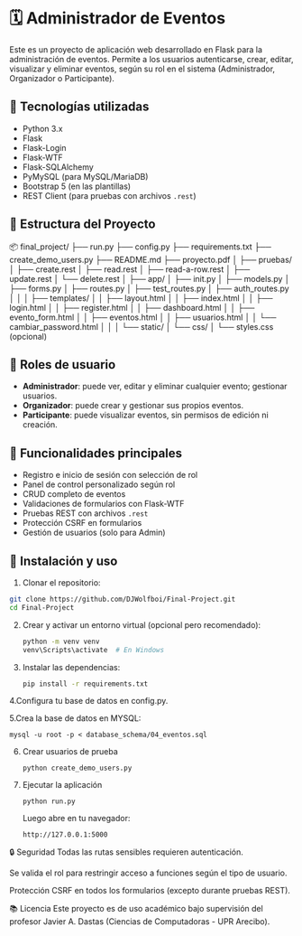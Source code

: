 # 🗓️ Administrador de Eventos

Este es un proyecto de aplicación web desarrollado en Flask para la administración de eventos. Permite a los usuarios autenticarse, crear, editar, visualizar y eliminar eventos, según su rol en el sistema (Administrador, Organizador o Participante).

## 🚀 Tecnologías utilizadas

- Python 3.x
- Flask
- Flask-Login
- Flask-WTF
- Flask-SQLAlchemy
- PyMySQL (para MySQL/MariaDB)
- Bootstrap 5 (en las plantillas)
- REST Client (para pruebas con archivos `.rest`)

## 📁 Estructura del Proyecto

📦 final_project/
├── run.py
├── config.py
├── requirements.txt
├── create_demo_users.py
├── README.md
├── proyecto.pdf
│
├── pruebas/
│ ├── create.rest
│ ├── read.rest
│ ├── read-a-row.rest
│ ├── update.rest
│ └── delete.rest
│
├── app/
│ ├── init.py
│ ├── models.py
│ ├── forms.py
│ ├── routes.py
│ ├── test_routes.py
│ ├── auth_routes.py
│ │
│ ├── templates/
│ │ ├── layout.html
│ │ ├── index.html
│ │ ├── login.html
│ │ ├── register.html
│ │ ├── dashboard.html
│ │ ├── evento_form.html
│ │ ├── eventos.html
│ │ ├── usuarios.html
│ │ └── cambiar_password.html
│ │
│ └── static/
│ └── css/
│ └── styles.css (opcional)


## 👥 Roles de usuario

- **Administrador**: puede ver, editar y eliminar cualquier evento; gestionar usuarios.
- **Organizador**: puede crear y gestionar sus propios eventos.
- **Participante**: puede visualizar eventos, sin permisos de edición ni creación.

## 📌 Funcionalidades principales

- Registro e inicio de sesión con selección de rol
- Panel de control personalizado según rol
- CRUD completo de eventos
- Validaciones de formularios con Flask-WTF
- Pruebas REST con archivos `.rest`
- Protección CSRF en formularios
- Gestión de usuarios (solo para Admin)

## 🔧 Instalación y uso

1. Clonar el repositorio:

```bash
git clone https://github.com/DJWolfboi/Final-Project.git
cd Final-Project
```

2. Crear y activar un entorno virtual (opcional pero recomendado):

   ```bash
   python -m venv venv
   venv\Scripts\activate  # En Windows
   ```

3. Instalar las dependencias:

   ```bash
   pip install -r requirements.txt
   ```

4.Configura tu base de datos en config.py.

5.Crea la base de datos en MYSQL:
```
mysql -u root -p < database_schema/04_eventos.sql
```

6. Crear usuarios de prueba
   ```
   python create_demo_users.py
   ```

7. Ejecutar la aplicación
   ```
   python run.py
   ```
   Luego abre en tu navegador:
   ```
   http://127.0.0.1:5000
   ```

🔒 Seguridad
Todas las rutas sensibles requieren autenticación.

Se valida el rol para restringir acceso a funciones según el tipo de usuario.

Protección CSRF en todos los formularios (excepto durante pruebas REST).

📚 Licencia
Este proyecto es de uso académico bajo supervisión del profesor Javier A. Dastas (Ciencias de Computadoras - UPR Arecibo).
